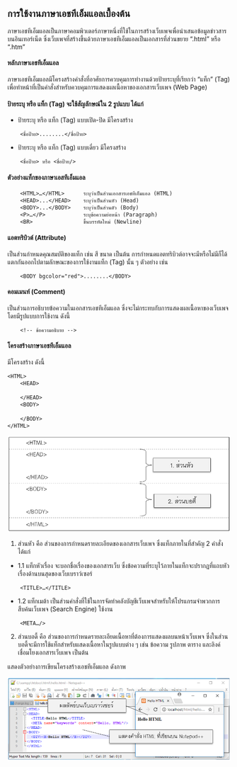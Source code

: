 ## การใช้งานภาษาเอชทีเอ็มแอลเบื้องต้น
ภาษาเอชทีเอ็มแอลเป็นภาษาคอมพิวเตอร์ภาษาหนึ่งที่ใช้ในการสร้างเว็บเพจเพื่อนำเสนอข้อมูลข่าวสารบนอินเทอร์เน็ต ซึ่งเว็บเพจที่สร้างขึ้นด้วยภาษาเอชทีเอ็มแอลเป็นเอกสารที่ส่วนขยาย “.html” หรือ “.htm”

#### หลักภาษาเอชทีเอ็มแอล
ภาษาเอชทีเอ็มแอลมีโครงสร้างคำสั่งที่อาศัยการควบคุมการทำงานด้วยป้ายระบุที่เรียกว่า “แท็ก” (Tag) เพื่อทำหน้าที่เป็นคำสั่งสำหรับควบคุมการแสดงผลเนื้อหาของเอกสารเว็บเพจ (Web Page) 

#### ป้ายระบุ หรือ แท็ก (Tag) จะใช้สัญลักษณ์ใน 2 รูปแบบ ได้แก่
* ป้ายระบุ หรือ แท็ก (Tag) แบบเปิด-ปิด มีโครงสร้าง
```
    <ชื่อป้าย>........</ชื่อป้าย>        
```
* ป้ายระบุ หรือ แท็ก (Tag) แบบเดี่ยว มีโครงสร้าง
```
    <ชื่อป้าย> หรือ <ชื่อป้าย/>      
```

#### ตัวอย่างแท็กของภาษาเอสทีเอ็มแอล
```
    <HTML>…</HTML>	    ระบุว่าเป็นส่วนเอกสารเอชทีเอ็มแอล (HTML)
    <HEAD>...</HEAD>	ระบุว่าเป็นส่วนหัว (Head)
    <BODY>...</BODY>	ระบุว่าเป็นส่วนตัว (Body)
    <P>…</P>	        ระบุข้อความย่อหน้า (Paragraph)
    <BR>	            ขึ้นบรรทัดใหม่ (Newline)
```
#### แอตทริบิวต์ (Attribute)
เป็นส่วนกำหนดคุณสมบัติของแท็ก เช่น สี ขนาด เป็นต้น การกำหนดแอตทริบิวต์อาจจะมีหรือไม่มีก็ได้แตกกันออกไปตามลักษณะของการใช้งานแท็ก (Tag) นั้น ๆ ตัวอย่าง เช่น
```
    <BODY bgcolor="red">........</BODY>                             
```

#### คอมเมนท์ (Comment) 
เป็นส่วนการอธิบายข้อความในเอกสารเอชทีเอ็มแอล ซึ่งจะไม่กระทบกับการแสดงผลเนื้อหาของเว็บเพจ โดยมีรูปแบบการใช้งาน ดังนี้
```
    <!-- ข้อความอธิบาย -->                             
```

#### โครงสร้างภาษาเอชทีเอ็มแอล
มีโครงสร้าง ดังนี้
```
<HTML>
    <HEAD>

    </HEAD>
    <BODY>

    </BODY>
</HTML>                       
```

<img src=img/ch02_08.png>

1. ส่วนหัว คือ ส่วนของการกำหนดรายละเอียดของเอกสารเว็บเพจ ซึ่งแท็กภายในที่สำคัญ 2 คำสั่ง ได้แก่
* 1.1 แท็กหัวเรื่อง จะบอกชื่อเรื่องของเอกสารเว็บ ซึ่งข้อความที่ระบุไว้ภายในแท็กจะปรากฏที่แถบหัวเรื่องด้านบนสุดของเว็บเบราว์เซอร์
```
    <TITLE>…</TITLE>
```
* 1.2  แท็กเมต้า เป็นส่วนคำสั่งที่ใช้ในการจัดทำคลังบัญชีเว็บเพจสำหรับให้โปรแกรมจำพวกการสืบค้นเว็บเพจ (Search Engine) ใช้งาน
```
    <META…/> 
```
2. ส่วนบอดี้ คือ ส่วนของการกำหนดรายละเอียดเนื้อหาที่ต้องการแสดงผลบนหน้าเว็บเพจ ซึ่งในส่วนบอดี้จะมีการใช้แท็กสำหรับแสดงเนื้อหาในรูปแบบต่าง ๆ เช่น ข้อความ รูปภาพ ตาราง และลิงค์เชื่อมโยงเอกสารเว็บเพจ เป็นต้น

แสดงตัวอย่างการเขียนโครงสร้างเอชทีเอ็มแอล ดังภาพ

<img src=img/ch02_09.png>